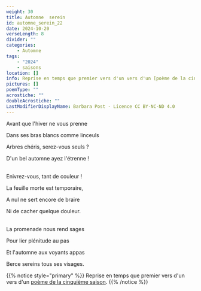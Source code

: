 ```yaml
---
weight: 30
title: Automne  serein
id: automne_serein_22
date: 2024-10-20
verseLength: 8
divider: ""
categories:
    - Automne
tags:
    - "2024"
    - saisons
location: []
info: Reprise en temps que premier vers d'un vers d'un [poème de la cinquième saison](../5_cinquieme_saison/myriades).
pictures: []
poemType: ""
acrostiche: ""
doubleAcrostiche: ""
LastModifierDisplayName: Barbara Post - Licence CC BY-NC-ND 4.0
---
```

Avant que l'hiver ne vous prenne

Dans ses bras blancs comme linceuls

Arbres chéris, serez-vous seuls ?

D'un bel automne ayez l'étrenne !

 \
Enivrez-vous, tant de couleur !

La feuille morte est temporaire,

A nul ne sert encore de braire

Ni de cacher quelque douleur.

 \
La promenade nous rend sages

Pour lier plénitude au pas

Et l'automne aux voyants appas

Berce sereins tous ses visages.

<!-- FM:Snippet:Start data:{"id":"_simpleNotice","fields":[{"name":"content","value":"Reprise en temps que premier vers d'un vers d'un [poème de la cinquième saison](../5_cinquieme_saison/myriades)."}]} -->
{{% notice style="primary" %}}
Reprise en temps que premier vers d'un vers d'un [poème de la cinquième saison](../5_cinquieme_saison/myriades).
{{% /notice %}}
<!-- FM:Snippet:End -->